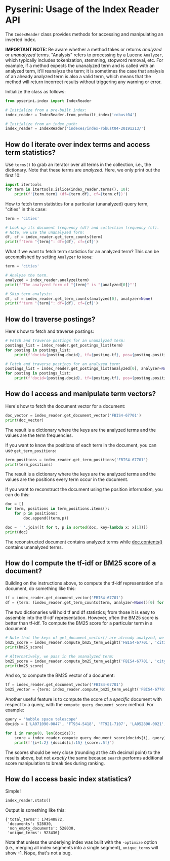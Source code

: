 # Pyserini: Usage of the Index Reader API

The `IndexReader` class provides methods for accessing and manipulating an inverted index.

**IMPORTANT NOTE:** Be aware whether a method takes or returns _analyzed_ or _unanalyzed_ terms.
"Analysis" refers to processing by a Lucene `Analyzer`, which typically includes tokenization, stemming, stopword removal, etc.
For example, if a method expects the unanalyzed term and is called with an analyzed term, it'll reanalyze the term; it is sometimes the case that analysis of an already analyzed term is also a valid term, which means that the method will return incorrect results without triggering any warning or error.

Initialize the class as follows:

```python
from pyserini.index import IndexReader

# Initialize from a pre-built index:
index_reader = IndexReader.from_prebuilt_index('robust04')

# Initialize from an index path:
index_reader = IndexReader('indexes/index-robust04-20191213/')
```

## How do I iterate over index terms and access term statistics?

Use `terms()` to grab an iterator over all terms in the collection, i.e., the dictionary.
Note that these terms are _analyzed_.
Here, we only print out the first 10:

```python
import itertools
for term in itertools.islice(index_reader.terms(), 10):
    print(f'{term.term} (df={term.df}, cf={term.cf})')
```

How to fetch term statistics for a particular (unanalyzed) query term, "cities" in this case:

```python
term = 'cities'

# Look up its document frequency (df) and collection frequency (cf).
# Note, we use the unanalyzed form:
df, cf = index_reader.get_term_counts(term)
print(f'term "{term}": df={df}, cf={cf}')
```

What if we want to fetch term statistics for an analyzed term?
This can be accomplished by setting `Analyzer` to `None`:

```python
term = 'cities'

# Analyze the term.
analyzed = index_reader.analyze(term)
print(f'The analyzed form of "{term}" is "{analyzed[0]}"')

# Skip term analysis:
df, cf = index_reader.get_term_counts(analyzed[0], analyzer=None)
print(f'term "{term}": df={df}, cf={cf}')
```

## How do I traverse postings?

Here's how to fetch and traverse postings:

```python
# Fetch and traverse postings for an unanalyzed term:
postings_list = index_reader.get_postings_list(term)
for posting in postings_list:
    print(f'docid={posting.docid}, tf={posting.tf}, pos={posting.positions}')

# Fetch and traverse postings for an analyzed term:
postings_list = index_reader.get_postings_list(analyzed[0], analyzer=None)
for posting in postings_list:
    print(f'docid={posting.docid}, tf={posting.tf}, pos={posting.positions}')
```

## How do I access and manipulate term vectors?

Here's how to fetch the document vector for a document:

```python
doc_vector = index_reader.get_document_vector('FBIS4-67701')
print(doc_vector)
```

The result is a dictionary where the keys are the analyzed terms and the values are the term frequencies.

If you want to know the positions of each term in the document, you can use `get_term_positions`:
```python
term_positions = index_reader.get_term_positions('FBIS4-67701')
print(term_positions)
```
The result is a dictionary where the keys are the analyzed terms and the values are the positions every term occur in the document.

If you want to reconstruct the document using the position information, you can do this:
```python
doc = []
for term, positions in term_positions.items():
    for p in positions:
        doc.append((term,p))

doc = ' '.join([t for t, p in sorted(doc, key=lambda x: x[1])])
print(doc)
```
The reconstructed document contains analyzed terms while [doc.contents()](https://github.com/castorini/pyserini/tree/master#how-do-i-fetch-a-document) contains unanalyzed terms.

## How do I compute the tf-idf or BM25 score of a document?

Building on the instructions above, to compute the tf-idf representation of a document, do something like this:

```python
tf = index_reader.get_document_vector('FBIS4-67701')
df = {term: (index_reader.get_term_counts(term, analyzer=None))[0] for term in tf.keys()}
```

The two dictionaries will hold tf and df statistics; from those it is easy to assemble into the tf-idf representation.
However, often the BM25 score is better than tf-idf.
To compute the BM25 score for a particular term in a document:

```python
# Note that the keys of get_document_vector() are already analyzed, we set analyzer to be None.
bm25_score = index_reader.compute_bm25_term_weight('FBIS4-67701', 'citi', analyzer=None)
print(bm25_score)

# Alternatively, we pass in the unanalyzed term:
bm25_score = index_reader.compute_bm25_term_weight('FBIS4-67701', 'city')
print(bm25_score)
```

And so, to compute the BM25 vector of a document:

```python
tf = index_reader.get_document_vector('FBIS4-67701')
bm25_vector = {term: index_reader.compute_bm25_term_weight('FBIS4-67701', term, analyzer=None) for term in tf.keys()}
```

Another useful feature is to compute the score of a _specific_ document with respect to a query, with the `compute_query_document_score` method.
For example:

```python
query = 'hubble space telescope'
docids = ['LA071090-0047', 'FT934-5418', 'FT921-7107', 'LA052890-0021', 'LA070990-0052']

for i in range(0, len(docids)):
    score = index_reader.compute_query_document_score(docids[i], query)
    print(f'{i+1:2} {docids[i]:15} {score:.5f}')
```

The scores should be very close (rounding at the 4th decimal point) to the results above, but not _exactly_ the same because `search` performs additional score manipulation to break ties during ranking.

## How do I access basic index statistics?

Simple!

```python
index_reader.stats()
```

Output is something like this:

```
{'total_terms': 174540872,
 'documents': 528030,
 'non_empty_documents': 528030,
 'unique_terms': 923436}
```

Note that unless the underlying index was built with the `-optimize` option (i.e., merging all index segments into a single segment), `unique_terms` will show -1.
Nope, that's not a bug.
